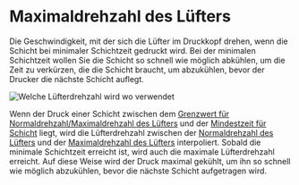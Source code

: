 Maximaldrehzahl des Lüfters
====
Die Geschwindigkeit, mit der sich die Lüfter im Druckkopf drehen, wenn die Schicht bei minimaler Schichtzeit gedruckt wird. Bei der minimalen Schichtzeit wollen Sie die Schicht so schnell wie möglich abkühlen, um die Zeit zu verkürzen, die die Schicht braucht, um abzukühlen, bevor der Drucker die nächste Schicht auflegt.

![Welche Lüfterdrehzahl wird wo verwendet](../../../articles/images/cool_fan_speed.svg)

Wenn der Druck einer Schicht zwischen dem [Grenzwert für Normaldrehzahl/Maximaldrehzahl des Lüfters](cool_min_layer_time_fan_speed_max.md) und der [Mindestzeit für Schicht](cool_min_layer_time.md) liegt, wird die Lüfterdrehzahl zwischen der [Normaldrehzahl des Lüfters](cool_fan_speed_min.md) und der [Maximaldrehzahl des Lüfters](cool_fan_speed_max.md) interpoliert. Sobald die minimale Schichtzeit erreicht ist, wird auch die maximale Lüfterdrehzahl erreicht. Auf diese Weise wird der Druck maximal gekühlt, um ihn so schnell wie möglich abzukühlen, bevor die nächste Schicht aufgetragen wird.